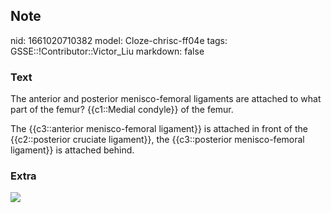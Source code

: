 ## Note
nid: 1661020710382
model: Cloze-chrisc-ff04e
tags: GSSE::!Contributor::Victor_Liu
markdown: false

### Text
The anterior and posterior menisco-femoral ligaments are attached
to what part of the femur? {{c1::Medial condyle}} of the femur.
<div>
  The {{c3::anterior menisco-femoral ligament}} is attached in
  front of the {{c2::posterior cruciate ligament}}, the
  {{c3::posterior menisco-femoral ligament}} is attached behind.
</div>

### Extra
<img src="paste-fd1a7851ac16ad82ca7549ccbfe7975e317d6720.jpg">
